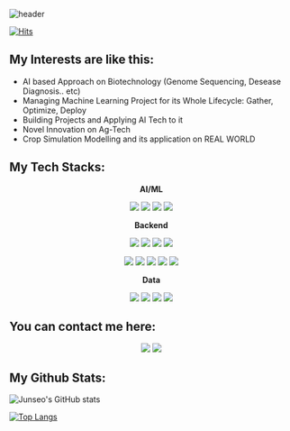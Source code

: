 ![header](https://capsule-render.vercel.app/api?type=transparent&color=auto&height=300&section=header&text=Junseo%20Kang&fontSize=90&fontColor=d6ace6)

[![Hits](https://hits.seeyoufarm.com/api/count/incr/badge.svg?url=https%3A%2F%2Fgithub.com%2Finvalidid56&count_bg=%2379C83D&title_bg=%23555555&icon=tensorflow.svg&icon_color=%23E7E7E7&title=hits&edge_flat=false)](https://github.com/invalidid56)


## My Interests are like this:
* AI based Approach on Biotechnology (Genome Sequencing, Desease Diagnosis.. etc)
* Managing Machine Learning Project for its Whole Lifecycle: Gather, Optimize, Deploy
* Building Projects and Applying AI Tech to it
* Novel Innovation on Ag-Tech
* Crop Simulation Modelling and its application on REAL WORLD


## My Tech Stacks:

<div align="center">
 <b>AI/ML</b>

<img src="https://img.shields.io/badge/Python-3776AB?style=flat-square&logo=Python&logoColor=white"/> <img src="https://img.shields.io/badge/Pytorch-EE4C2C?style=flat-square&logo=Pytorch&logoColor=white"/> <img src="https://img.shields.io/badge/Pytorch%20Lightning-792EE5?style=flat-square&logo=Pytorch Lightning&logoColor=white"/> <img src="https://img.shields.io/badge/Tensorflow-FF6F00?style=flat-square&logo=Tensorflow&logoColor=white"/>
</div>

<div align="center">
 <b>Backend</b>
 
<img src="https://img.shields.io/badge/FastAPI-009688?style=flat-square&logo=FastAPI&logoColor=white"/> <img src="https://img.shields.io/badge/SQLite-003B57?style=flat-square&logo=SQLite&logoColor=white"/> <img src="https://img.shields.io/badge/MySQL-4479A1?style=flat-square&logo=MySQL&logoColor=white"/> <img src="https://img.shields.io/badge/PostgreSQL-4169E1?style=flat-square&logo=PostgreSQL&logoColor=white"/>

<img src="https://img.shields.io/badge/AWS-232F3E?style=flat-square&logo=AWS&logoColor=white"/> <img src="https://img.shields.io/badge/Amazon%20S3-569A31?style=flat-square&logo=Amazon S3&logoColor=white"/> <img src="https://img.shields.io/badge/Amazon%20RDS-527FFF?style=flat-square&logo=Amazon RDS&logoColor=white"/> <img src="https://img.shields.io/badge/Amazon%20EC2-FF9900?style=flat-square&logo=Amazon RDS&logoColor=white"/> <img src="https://img.shields.io/badge/Docker-2496ED?style=flat-square&logo=Docker&logoColor=white"/>
</div>

<div align="center">
 <b>Data</b>
 
<img src="https://img.shields.io/badge/Streamlit-FF4B4B?style=flat-square&logo=Streamlit&logoColor=white"/> <img src="https://img.shields.io/badge/Pandas-150458?style=flat-square&logo=Streamlit&logoColor=white"/> <img src="https://img.shields.io/badge/Julia-9558B2?style=flat-square&logo=Julia&logoColor=white"/> <img src="https://img.shields.io/badge/Selenium-43B02A?style=flat-square&logo=Selenium&logoColor=white"/>
 </div>


## You can contact me here:
<div align="center">

<a href="https://github.com/invalidid56"><img src="https://img.shields.io/badge/Github-Black?style=flat-square&logo=Github&logoColor=balck"/></a> 
<a href="https://www.linkedin.com/in/junseo-kang-9b3a7b226"><img src="https://img.shields.io/badge/LinkedIn-0A66C2?style=flat-square&logo=LinkedIn&logoColor=white"/></a>
 </div>




## My Github Stats:

![Junseo's GitHub stats](https://github-readme-stats.vercel.app/api?username=invalidid56&show_icons=true&theme=radical)

[![Top Langs](https://github-readme-stats.vercel.app/api/top-langs/?username=invalidid56&layout=compact)](https://github.com/anuraghazra/github-readme-stats)


